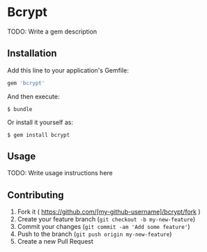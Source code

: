 # Bcrypt

TODO: Write a gem description

## Installation

Add this line to your application's Gemfile:

```ruby
gem 'bcrypt'
```

And then execute:

    $ bundle

Or install it yourself as:

    $ gem install bcrypt

## Usage

TODO: Write usage instructions here

## Contributing

1. Fork it ( https://github.com/[my-github-username]/bcrypt/fork )
2. Create your feature branch (`git checkout -b my-new-feature`)
3. Commit your changes (`git commit -am 'Add some feature'`)
4. Push to the branch (`git push origin my-new-feature`)
5. Create a new Pull Request
